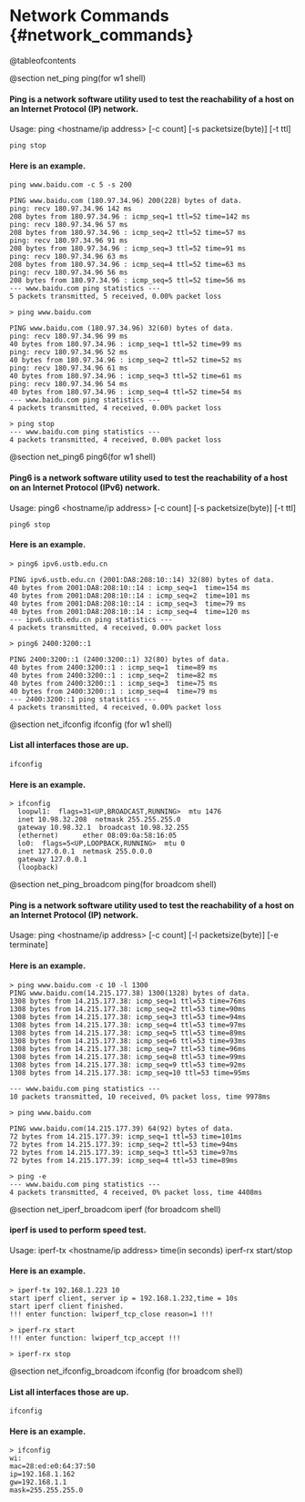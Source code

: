 Network Commands	{#network_commands}
================

@tableofcontents

@section net_ping ping(for w1 shell)
#### Ping is a network software utility used to test the reachability of a host on an Internet Protocol (IP) network. ####

Usage:
	ping <hostname/ip address>
	[-c count]
	[-s packetsize(byte)] [-t ttl]

	ping stop

#### Here is an example. ####

	ping www.baidu.com -c 5 -s 200

	PING www.baidu.com (180.97.34.96) 200(228) bytes of data.
	ping: recv 180.97.34.96 142 ms
	208 bytes from 180.97.34.96 : icmp_seq=1 ttl=52 time=142 ms
	ping: recv 180.97.34.96 57 ms
	208 bytes from 180.97.34.96 : icmp_seq=2 ttl=52 time=57 ms
	ping: recv 180.97.34.96 91 ms
	208 bytes from 180.97.34.96 : icmp_seq=3 ttl=52 time=91 ms
	ping: recv 180.97.34.96 63 ms
	208 bytes from 180.97.34.96 : icmp_seq=4 ttl=52 time=63 ms
	ping: recv 180.97.34.96 56 ms
	208 bytes from 180.97.34.96 : icmp_seq=5 ttl=52 time=56 ms
	--- www.baidu.com ping statistics ---
	5 packets transmitted, 5 received, 0.00% packet loss

	> ping www.baidu.com

	PING www.baidu.com (180.97.34.96) 32(60) bytes of data.
	ping: recv 180.97.34.96 99 ms
	40 bytes from 180.97.34.96 : icmp_seq=1 ttl=52 time=99 ms
	ping: recv 180.97.34.96 52 ms
	40 bytes from 180.97.34.96 : icmp_seq=2 ttl=52 time=52 ms
	ping: recv 180.97.34.96 61 ms
	40 bytes from 180.97.34.96 : icmp_seq=3 ttl=52 time=61 ms
	ping: recv 180.97.34.96 54 ms
	40 bytes from 180.97.34.96 : icmp_seq=4 ttl=52 time=54 ms
	--- www.baidu.com ping statistics ---
	4 packets transmitted, 4 received, 0.00% packet loss

	> ping stop
	--- www.baidu.com ping statistics ---
	4 packets transmitted, 4 received, 0.00% packet loss

@section net_ping6 ping6(for w1 shell)
#### Ping6 is a network software utility used to test the reachability of a host on an Internet Protocol (IPv6) network. ####

Usage:
	ping6 <hostname/ip address>
	[-c count]
	[-s packetsize(byte)] [-t ttl]

	ping6 stop

#### Here is an example. ####

	> ping6 ipv6.ustb.edu.cn

	PING ipv6.ustb.edu.cn (2001:DA8:208:10::14) 32(80) bytes of data.
	40 bytes from 2001:DA8:208:10::14 : icmp_seq=1  time=154 ms
	40 bytes from 2001:DA8:208:10::14 : icmp_seq=2  time=101 ms
	40 bytes from 2001:DA8:208:10::14 : icmp_seq=3  time=79 ms
	40 bytes from 2001:DA8:208:10::14 : icmp_seq=4  time=120 ms
	--- ipv6.ustb.edu.cn ping statistics ---
	4 packets transmitted, 4 received, 0.00% packet loss

	> ping6 2400:3200::1

	PING 2400:3200::1 (2400:3200::1) 32(80) bytes of data.
	40 bytes from 2400:3200::1 : icmp_seq=1  time=89 ms
	40 bytes from 2400:3200::1 : icmp_seq=2  time=82 ms
	40 bytes from 2400:3200::1 : icmp_seq=3  time=75 ms
	40 bytes from 2400:3200::1 : icmp_seq=4  time=79 ms
	--- 2400:3200::1 ping statistics ---
	4 packets transmitted, 4 received, 0.00% packet loss

@section net_ifconfig ifconfig (for w1 shell)
#### List all interfaces those are up.

	ifconfig

#### Here is an example. ####

	> ifconfig
      loopwl1:  flags=31<UP,BROADCAST,RUNNING>  mtu 1476
      inet 10.98.32.208  netmask 255.255.255.0
      gateway 10.98.32.1  broadcast 10.98.32.255
	  (ethernet)      ether 08:09:0a:58:16:05
	  lo0:  flags=5<UP,LOOPBACK,RUNNING>  mtu 0
      inet 127.0.0.1  netmask 255.0.0.0
      gateway 127.0.0.1
      (loopback)

@section net_ping_broadcom ping(for broadcom shell)

#### Ping is a network software utility used to test the reachability of a host on an Internet Protocol (IP) network. ####

Usage:
	ping <hostname/ip address>
	[-c count]
	[-l packetsize(byte)] [-e terminate]

#### Here is an example. ####

	> ping www.baidu.com -c 10 -l 1300
	PING www.baidu.com(14.215.177.38) 1300(1328) bytes of data.
	1308 bytes from 14.215.177.38: icmp_seq=1 ttl=53 time=76ms
	1308 bytes from 14.215.177.38: icmp_seq=2 ttl=53 time=90ms
	1308 bytes from 14.215.177.38: icmp_seq=3 ttl=53 time=94ms
	1308 bytes from 14.215.177.38: icmp_seq=4 ttl=53 time=97ms
	1308 bytes from 14.215.177.38: icmp_seq=5 ttl=53 time=89ms
	1308 bytes from 14.215.177.38: icmp_seq=6 ttl=53 time=93ms
	1308 bytes from 14.215.177.38: icmp_seq=7 ttl=53 time=96ms
	1308 bytes from 14.215.177.38: icmp_seq=8 ttl=53 time=99ms
	1308 bytes from 14.215.177.38: icmp_seq=9 ttl=53 time=92ms
	1308 bytes from 14.215.177.38: icmp_seq=10 ttl=53 time=95ms

	--- www.baidu.com ping statistics ---
	10 packets transmitted, 10 received, 0% packet loss, time 9978ms

	> ping www.baidu.com

	PING www.baidu.com(14.215.177.39) 64(92) bytes of data.
	72 bytes from 14.215.177.39: icmp_seq=1 ttl=53 time=101ms
	72 bytes from 14.215.177.39: icmp_seq=2 ttl=53 time=94ms
	72 bytes from 14.215.177.39: icmp_seq=3 ttl=53 time=97ms
	72 bytes from 14.215.177.39: icmp_seq=4 ttl=53 time=89ms

	> ping -e
	--- www.baidu.com ping statistics ---
	4 packets transmitted, 4 received, 0% packet loss, time 4408ms

@section net_iperf_broadcom iperf (for broadcom shell)
#### iperf is used to perform speed test.

Usage:
	iperf-tx <hostname/ip address> time(in seconds)
	iperf-rx start/stop

#### Here is an example. ####

	> iperf-tx 192.168.1.223 10
	start iperf client, server ip = 192.168.1.232,time = 10s
	start iperf client finished.
	!!! enter function: lwiperf_tcp_close reason=1 !!!

	> iperf-rx start
	!!! enter function: lwiperf_tcp_accept !!!

	> iperf-rx stop

@section net_ifconfig_broadcom ifconfig (for broadcom shell)
#### List all interfaces those are up.

	ifconfig

#### Here is an example. ####

	> ifconfig
	wi:
	mac=28:ed:e0:64:37:50
	ip=192.168.1.162
	gw=192.168.1.1
	mask=255.255.255.0
